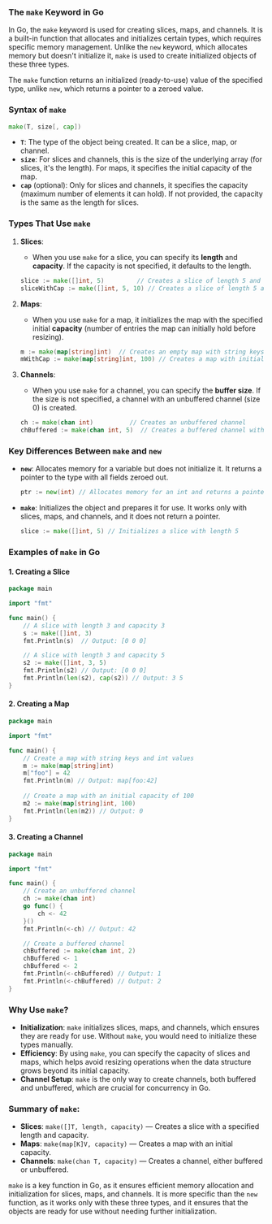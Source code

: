 ### The `make` Keyword in Go

In Go, the `make` keyword is used for creating slices, maps, and channels. It is a built-in function that allocates and initializes certain types, which requires specific memory management. Unlike the `new` keyword, which allocates memory but doesn't initialize it, `make` is used to create initialized objects of these three types. 

The `make` function returns an initialized (ready-to-use) value of the specified type, unlike `new`, which returns a pointer to a zeroed value.

### Syntax of `make`

```go
make(T, size[, cap])
```

- **`T`**: The type of the object being created. It can be a slice, map, or channel.
- **`size`**: For slices and channels, this is the size of the underlying array (for slices, it's the length). For maps, it specifies the initial capacity of the map.
- **`cap`** (optional): Only for slices and channels, it specifies the capacity (maximum number of elements it can hold). If not provided, the capacity is the same as the length for slices.

### Types That Use `make`

1. **Slices**:
   - When you use `make` for a slice, you can specify its **length** and **capacity**. If the capacity is not specified, it defaults to the length.

   ```go
   slice := make([]int, 5)         // Creates a slice of length 5 and capacity 5
   sliceWithCap := make([]int, 5, 10) // Creates a slice of length 5 and capacity 10
   ```

2. **Maps**:
   - When you use `make` for a map, it initializes the map with the specified initial **capacity** (number of entries the map can initially hold before resizing).

   ```go
   m := make(map[string]int)  // Creates an empty map with string keys and int values
   mWithCap := make(map[string]int, 100) // Creates a map with initial capacity of 100
   ```

3. **Channels**:
   - When you use `make` for a channel, you can specify the **buffer size**. If the size is not specified, a channel with an unbuffered channel (size 0) is created.

   ```go
   ch := make(chan int)          // Creates an unbuffered channel
   chBuffered := make(chan int, 5)  // Creates a buffered channel with size 5
   ```

### Key Differences Between `make` and `new`

- **`new`**: Allocates memory for a variable but does not initialize it. It returns a pointer to the type with all fields zeroed out.
  
  ```go
  ptr := new(int) // Allocates memory for an int and returns a pointer to it
  ```

- **`make`**: Initializes the object and prepares it for use. It works only with slices, maps, and channels, and it does not return a pointer.
  
  ```go
  slice := make([]int, 5) // Initializes a slice with length 5
  ```

### Examples of `make` in Go

#### 1. Creating a Slice
```go
package main

import "fmt"

func main() {
    // A slice with length 3 and capacity 3
    s := make([]int, 3)
    fmt.Println(s)  // Output: [0 0 0]

    // A slice with length 3 and capacity 5
    s2 := make([]int, 3, 5)
    fmt.Println(s2) // Output: [0 0 0]
    fmt.Println(len(s2), cap(s2)) // Output: 3 5
}
```

#### 2. Creating a Map
```go
package main

import "fmt"

func main() {
    // Create a map with string keys and int values
    m := make(map[string]int)
    m["foo"] = 42
    fmt.Println(m) // Output: map[foo:42]
    
    // Create a map with an initial capacity of 100
    m2 := make(map[string]int, 100)
    fmt.Println(len(m2)) // Output: 0
}
```

#### 3. Creating a Channel
```go
package main

import "fmt"

func main() {
    // Create an unbuffered channel
    ch := make(chan int)
    go func() {
        ch <- 42
    }()
    fmt.Println(<-ch) // Output: 42

    // Create a buffered channel
    chBuffered := make(chan int, 2)
    chBuffered <- 1
    chBuffered <- 2
    fmt.Println(<-chBuffered) // Output: 1
    fmt.Println(<-chBuffered) // Output: 2
}
```

### Why Use `make`?

- **Initialization**: `make` initializes slices, maps, and channels, which ensures they are ready for use. Without `make`, you would need to initialize these types manually.
- **Efficiency**: By using `make`, you can specify the capacity of slices and maps, which helps avoid resizing operations when the data structure grows beyond its initial capacity.
- **Channel Setup**: `make` is the only way to create channels, both buffered and unbuffered, which are crucial for concurrency in Go.

### Summary of `make`:

- **Slices**: `make([]T, length, capacity)` — Creates a slice with a specified length and capacity.
- **Maps**: `make(map[K]V, capacity)` — Creates a map with an initial capacity.
- **Channels**: `make(chan T, capacity)` — Creates a channel, either buffered or unbuffered.
  
`make` is a key function in Go, as it ensures efficient memory allocation and initialization for slices, maps, and channels. It is more specific than the `new` function, as it works only with these three types, and it ensures that the objects are ready for use without needing further initialization.